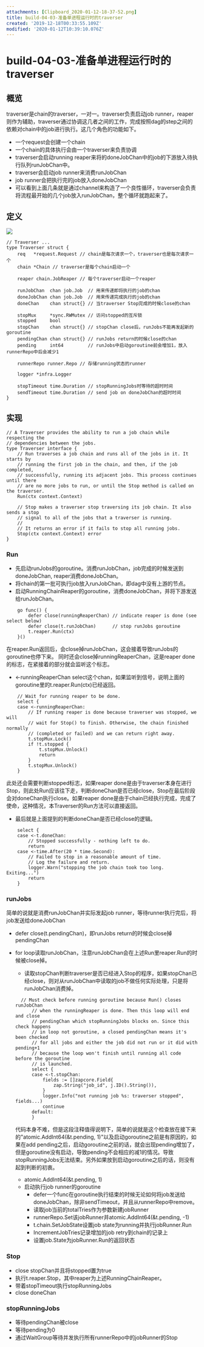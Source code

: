 ```yaml
---
attachments: [Clipboard_2020-01-12-18-37-52.png]
title: build-04-03-准备单进程运行时的traverser
created: '2019-12-18T00:33:55.109Z'
modified: '2020-01-12T10:39:10.076Z'
---
```


# build-04-03-准备单进程运行时的traverser

## 概览

traverser是chain的traverser，一对一。traverser负责启动job runner，reaper则作为辅助，traverser通过协调这几者之间的工作，完成按照dag的step之间的依赖对chain中的job进行执行。这几个角色的功能如下。

- 一个request会创建一个chain
- 一个chain的具体执行会由一个traverser来负责协调
- traverser会启动running reaper来将的doneJobChan中的job的下游放入待执行队列runJobChan中。
- traverser会启动job runner来消费runJobChan
- job runner会把执行完的job放入doneJobChan
- 可以看到上面几条就是通过channel来构造了一个良性循环，traverser会负责将流程最开始的几个job放入runJobChan，整个循环就跑起来了。

## 定义

![](@attachment/Clipboard_2020-01-12-18-37-52.png)


```
// Traverser ...
type Traverser struct {
	req   *request.Request // chain是每次请求一个，traverser也是每次请求一个
	chain *Chain // traverser是每个chain启动一个

	reaper chain.JobReaper // 每个traverser启动一个reaper

	runJobChan  chan job.Job  // 用来传递即将执行的job的chan
	doneJobChan chan job.Job  // 用来传递完成执行的job的chan
	doneChan    chan struct{} // 当traverser Stop完成的时候close的chan

	stopMux     *sync.RWMutex // 访问stopped的互斥锁
	stopped     bool          
	stopChan    chan struct{} // stopChan close后，runJobs不能再发起新的goroutine
	pendingChan chan struct{} // runJobs return的时候close的chan
	pending     int64         // runJobs中启动goroutine前会增加1，放入runnerRepo中后会减少1

	runnerRepo runner.Repo // 存储running状态的runner

	logger *infra.Logger

	stopTimeout time.Duration // stopRunningJobs时等待的超时时间
	sendTimeout time.Duration // send job on doneJobChan的超时时间
}
```

## 实现

```
// A Traverser provides the ability to run a job chain while respecting the
// dependencies between the jobs.
type Traverser interface {
	// Run traverses a job chain and runs all of the jobs in it. It starts by
	// running the first job in the chain, and then, if the job completed,
	// successfully, running its adjacent jobs. This process continues until there
	// are no more jobs to run, or until the Stop method is called on the traverser.
	Run(ctx context.Context)

	// Stop makes a traverser stop traversing its job chain. It also sends a stop
	// signal to all of the jobs that a traverser is running.
	//
	// It returns an error if it fails to stop all running jobs.
	Stop(ctx context.Context) error
}
```

### Run

- 先启动runJobs的goroutine。消费runJobChan，job完成的时候发送到doneJobChan, reaper消费doneJobChan。
- 将chain的第一批可执行job放入runJobChan，即dag中没有上游的节点。
- 启动RunningChainReaper的goroutine，消费doneJobChan，并将下游发送给runJobChan。

```
	go func() {
		defer close(runningReaperChan) // indicate reaper is done (see select below)
		defer close(t.runJobChan)      // stop runJobs goroutine
		t.reaper.Run(ctx)
	}()
```

在reaper.Run返回后，会close掉runJobChan，这会接着导致runJobs的goroutine也停下来。
同时还会close掉runningReaperChan，这是reaper done的标志，在紧接着的部分就会监听这个标志。

- <-runningReaperChan select这个chan，如果监听到信号，说明上面的goroutine里的t.reaper.Run(ctx)已经返回。

```
	// Wait for running reaper to be done.
	select {
	case <-runningReaperChan:
		// If running reaper is done because traverser was stopped, we will
		// wait for Stop() to finish. Otherwise, the chain finished normally
		// (completed or failed) and we can return right away.
		t.stopMux.Lock()
		if !t.stopped {
			t.stopMux.Unlock()
			return
		}
		t.stopMux.Unlock()
	}
```

此处还会需要判断stopped标志，如果reaper done是由于traverser本身在进行Stop，则此处Run应该往下走，判断doneChan是否已经close，Stop在最后阶段会对doneChan执行close。如果reaper done是由于chain已经执行完成，完成了使命，这种情况，本Traverser的Run方法可以直接返回。

- 最后就是上面提到的判断doneChan是否已经close的逻辑。

```
	select {
	case <-t.doneChan:
		// Stopped successfully - nothing left to do.
		return
	case <-time.After(20 * time.Second):
		// Failed to stop in a reasonable amount of time.
		// Log the failure and return.
		logger.Warn("stopping the job chain took too long. Exiting...")
		return
	}
```

### runJobs

简单的说就是消费runJobChan并实际发起job runner，等待runner执行完后，将job发送给doneJobChan

- defer close(t.pendingChan)，即runJobs return的时候会close掉pendingChan
- for loop读取runJobChan，注意runJobChan会在上述Run里reaper.Run的时候被close掉。
  - 读取stopChan判断traverser是否已经进入Stop的程序，如果stopChan已经close，则对从runJobChan中读取的job不做任何实际处理，只是将runJobChan消费掉。

  ```
    // Must check before running goroutine because Run() closes runJobChan
		// when the runningReaper is done. Then this loop will end and close
		// pendingChan which stopRunningJobs blocks on. Since this check happens
		// in loop not goroutine, a closed pendingChan means it's been checked
		// for all jobs and either the job did not run or it did with pending+1
		// because the loop won't finish until running all code before the goroutine
		// is launched.
		select {
		case <-t.stopChan:
			fields := []zapcore.Field{
				zap.String("job_id", j.ID().String()),
			}
			logger.Info("not running job %s: traverser stopped", fields...)
			continue
		default:
		}
  ```

  代码本身不难，但是这段注释值得说明下，简单的说就是这个检查放在接下来的"atomic.AddInt64(&t.pending, 1)"以及启动goroutine之前是有原因的，如果在add pending之后，启动goroutine之前的话，就会出现pending增加了，但是goroutine没有启动，导致pending不会相应的减1的情况。导致stopRunningJobs无法结束。另外如果放到启动goroutine之后的话，则没有起到判断的初衷。

  - atomic.AddInt64(&t.pending, 1)
  - 启动执行job runner的goroutine
    - defer一个func在goroutine执行结束的时候无论如何将job发送给doneJobChan，除非sendTimeout，并且从runnerRepo中remove。
    - 读取job当前的totalTries作为参数新建jobRunner
    - runnerRepo.Set该jobRunner并atomic.AddInt64(&t.pending, -1)
    - t.chain.SetJobState设置job state为running并执行jobRunner.Run
    - IncrementJobTries记录增加的job retry到chain的记录上
    - 设置job.State为jobRunner.Run的返回状态

### Stop

- close stopChan并且将stopped置为true
- 执行t.reaper.Stop，其中reaper为上述RunningChainReaper。
- 带着stopTimeout执行stopRunningJobs
- close doneChan

### stopRunningJobs

- 等待pendingChan被close
- 等待pending为0
- 通过WaitGroup等待并发执行所有runnerRepo中的jobRunner的Stop
